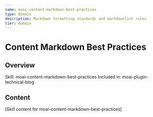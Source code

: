 ```yaml
---
name: moai-content-markdown-best-practices
type: domain
description: Markdown formatting standards and markdownlint rules
tier: domain
---
```


# Content Markdown Best Practices

## Overview
Skill: moai-content-markdown-best-practices
Included in: moai-plugin-technical-blog

## Content
[Skill content for moai-content-markdown-best-practices]
